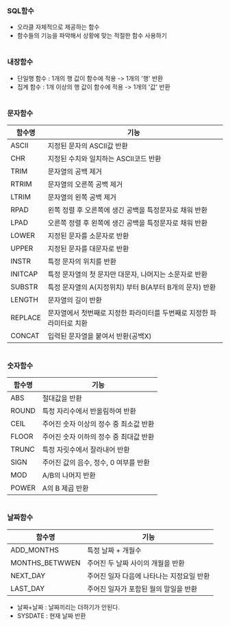 ### SQL함수
- 오라클 자체적으로 제공하는 함수
- 함수들의 기능을 파악해서 상황에 맞는 적절한 함수 사용하기
#
### 내장함수
- 단일행 함수 : 1개의 행 값이 함수에 적용 -> 1개의 '행' 반환
- 집계 함수 : 1개 이상의 행 값이 함수에 적용 -> 1개의 '값' 반환
#
### 문자함수
|함수명|기능|
|---|---------|
|ASCII|지정된 문자의 ASCII값 반환|
|CHR|지정된 수치와 일치하는 ASCII코드 반환|
|TRIM|문자열의 공백 제거|
|RTRIM|문자열의 오른쪽 공백 제거|
|LTRIM|문자열의 왼쪽 공백 제거|
|RPAD|왼쪽 정렬 후 오른쪽에 생긴 공백을 특정문자로 채워 반환|
|LPAD|오른쪽 정렬 후 왼쪽에 생긴 공백을 특정문자로 채워 반환|
|LOWER|지정된 문자를 소문자로 반환|
|UPPER|지정된 문자를 대문자로 반환|
|INSTR|특정 문자의 위치를 반환|
|INITCAP|특정 문자열의 첫 문자만 대문자, 나머지는 소문자로 반환|
|SUBSTR|특정 문자열의 A(지정위치) 부터 B(A부터 B개의 문자) 반환|
|LENGTH|문자열의 길이 반환|
|REPLACE|문자열에서 첫번째로 지정한 파라미터를 두번째로 지정한 파라미터로 치환|
|CONCAT|입력된 문자열을 붙여서 반환(공백X)|
#
### 숫자함수
|함수명|기능|
|---|--------|
|ABS|절대값을 반환|
|ROUND|특정 자리수에서 반올림하여 반환|
|CEIL|주어진 숫자 이상의 정수 중 최소값 반환|
|FLOOR|주어진 숫자 이하의 정수 중 최대값 반환|
|TRUNC|특정 자릿수에서 잘라내어 반환|
|SIGN|주어진 값의 음수, 정수, 0 여부를 반환|
|MOD|A/B의 나머지 반환|
|POWER|A의 B 제곱 반환|
#
### 날짜함수
|함수명|기능|
|---|--------|
|ADD_MONTHS|특정 날짜 + 개월수|
|MONTHS_BETWWEN|주어진 두 날짜 사이의 개월을 반환|
|NEXT_DAY|주어진 일자 다음에 나타나는 지정요일 반환|
|LAST_DAY|주어진 일자가 포함된 월의 말일을 반환|
- 날짜+날짜 : 날짜끼리는 더하기가 안된다.
- SYSDATE : 현재 날짜 반환
